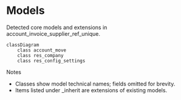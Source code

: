 # Models

Detected core models and extensions in account_invoice_supplier_ref_unique.

```mermaid
classDiagram
    class account_move
    class res_company
    class res_config_settings
```

Notes
- Classes show model technical names; fields omitted for brevity.
- Items listed under _inherit are extensions of existing models.
